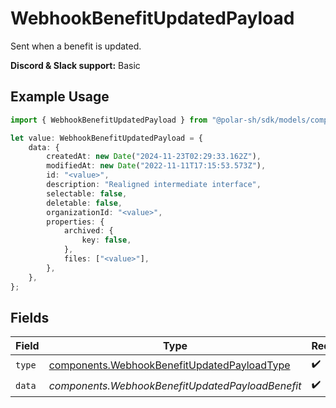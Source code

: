 # WebhookBenefitUpdatedPayload

Sent when a benefit is updated.

**Discord & Slack support:** Basic

## Example Usage

```typescript
import { WebhookBenefitUpdatedPayload } from "@polar-sh/sdk/models/components";

let value: WebhookBenefitUpdatedPayload = {
    data: {
        createdAt: new Date("2024-11-23T02:29:33.162Z"),
        modifiedAt: new Date("2022-11-11T17:15:53.573Z"),
        id: "<value>",
        description: "Realigned intermediate interface",
        selectable: false,
        deletable: false,
        organizationId: "<value>",
        properties: {
            archived: {
                key: false,
            },
            files: ["<value>"],
        },
    },
};
```

## Fields

| Field                                                                                                      | Type                                                                                                       | Required                                                                                                   | Description                                                                                                |
| ---------------------------------------------------------------------------------------------------------- | ---------------------------------------------------------------------------------------------------------- | ---------------------------------------------------------------------------------------------------------- | ---------------------------------------------------------------------------------------------------------- |
| `type`                                                                                                     | [components.WebhookBenefitUpdatedPayloadType](../../models/components/webhookbenefitupdatedpayloadtype.md) | :heavy_check_mark:                                                                                         | N/A                                                                                                        |
| `data`                                                                                                     | *components.WebhookBenefitUpdatedPayloadBenefit*                                                           | :heavy_check_mark:                                                                                         | N/A                                                                                                        |